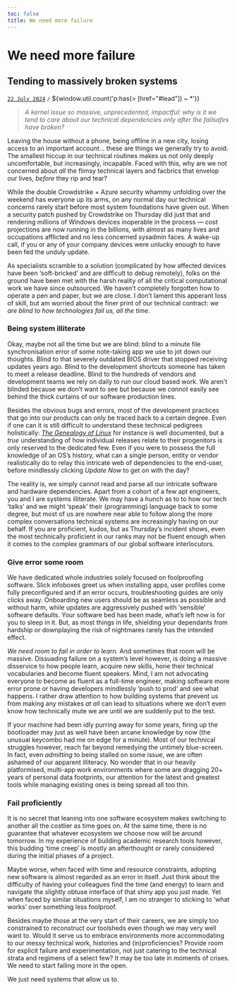 ```yaml
---
toc: false
title: We need more failure
---
```


# We need more failure
## Tending to massively broken systems [](#post) [](#bookmark)
[`22 July 2024`](#lead) `/` ${window.util.count('p:has(> [href="#lead"]) ~ *')}

> *A kernel issue so massive, unprecedented, impactful: why is it we tend to care about our technical dependencies only after the failsafes have broken?*

Leaving the house without a phone, being offline in a new city, losing access to an important account... these are things we generally try to avoid. The smallest hiccup in our technical routines makes us not only deeply uncomfortable, but increasingly, incapable. 
Faced with this, why are we not concerned about *all* the flimsy technical layers and facbrics that envelop our lives, *before* they rip and tear?

While the double Crowdstrike + Azure security whammy unfolding over the weekend has everyone up its arms, on any normal day our technical concerns rarely start before most system foundations have given out. 
When a security patch pushed by Crowdstrike on Thursday did just that and rendering millions of Windows devices inoperable in the process — 
cost projections are now running in the billions, with almost as many lives and occupations afflicted and no less concerned sysadmin faces. A wake-up call, if you or any of your company devices were unlucky enough to have been fed the unduly update.

As specialists scramble to a solution (complicated by how affected devices have been ‘soft-bricked’ and are difficult to debug remotely), folks on the ground have been met with the harsh reality of all the critical computational work we have since outsourced. 
We haven’t completely forgotten how to operate a pen and paper, but we are close. I don’t lament this apperant loss of skill, but am worried about the finer print of our technical contract: *we are blind to how technologies fail us, all the time*.

### Being system illiterate

Okay, maybe not all the time but we are blind:
blind to a minute file synchronisation error of some note-taking app we use to jot down our thoughts. 
Blind to that severely outdated BIOS driver that stopped receiving updates years ago. 
Blind to the development shortcuts someone has taken to meet a release deadline. 
Blind to the hundreds of vendors and development teams we rely on daily to run our cloud based work. 
We aren’t blinded because we don’t want to see but because we *cannot* easily see behind the thick curtains of our software production lines.

Besides the obvious bugs and errors, most of the development practices that go into our products can only be traced back to a certain degree. 
Even if one can it is still difficult to understand these technical pedigrees holistically:
[*The Genealogy of Linux*](https://distrowatch.com/dwres.php?resource=family-tree) for instance is well documented, but a *true* understanding of how individual releases relate to their progenitors is only reserved to the dedicated few. 
Even if you were to possess the full knowledge of an OS’s history, what can a single person, entity or vendor realistically do to relay this intricate web of dependencies to the end-user, before mindlessly clicking *Update Now* to get on with the day?

The reality is, we simply cannot read and parse all our intricate software and hardware dependencies. 
Apart from a cohort of a few apt engineers, you and I are systems illiterate. 
We may have a hunch as to to how our tech ‘talks’ and we might ‘speak’ their (programming) language back to some degree, but most of us are nowhere near able to follow along the more complex conversations technical systems are increasingly having on our behalf. 
If you are proficient, kudos, but as Thursday’s incident shows, even the most technically proficient in our ranks may not be fluent enough when it comes to the complex grammars of our global software interlocutors.

### Give error some room
We have dedicated whole industries solely focused on foolproofing software. 
Slick infoboxes greet us when installing apps, user profiles come fully preconfigured and if an error occurs, troubleshooting guides are only clicks away. 
Onboarding new users should be as seamless as possible and without harm, while updates are aggressively pushed with ‘sensible’ software defaults. 
Your software bed has been made, what’s left now is for you to sleep in it.
But, as most things in life, shielding your dependants from hardship or downplaying the risk of nightmares rarely has the intended effect.

*We need room to fail in order to learn.*
And sometimes that room will be massive. 
Dissuading failure on a system’s level however, is doing a massive disservice to how people learn, acquire new skills, hone their technical vocabularies and become fluent speakers. 
Mind, I am not advocating everyone to become as fluent as a full-time engineer, making software more error prone or having developers mindlessly ‘push to prod’ and see what happens. 
I rather draw attention to how building systems that prevent us from making any mistakes *at all* can lead to situations where we don’t even know how technically mute we are until we are suddenly put to the test.

If your machine had been idly purring away for some years, firing up the bootloader may just as well have been arcane knowledge by now
(the unusual keycombo had me on edge for a minute). 
Most of our technical struggles however, reach far beyond remedying the untimely blue-screen. 
In fact, even *admitting* to being stalled on some issue, we are often ashamed of our apparent illiteracy. 
No wonder that in our heavily platformised, multi-app work environments where some are dragging 20+ years of personal data footprints, our attention for the latest and greatest tools while managing existing ones is being spread all too thin.

### Fail proficiently
It is no secret that leaning into one software ecosystem makes switching to another all the costlier as time goes on. 
At the same time, there is no guarantee that whatever ecosystem we choose now will be around tomorrow.
In my experience of building academic research tools however, this budding ‘time creep’ is mostly an afterthought or rarely considered during the initial phases of a project. 

Maybe worse, when faced with time and resource constraints, adopting new software is almost  regarded as an error in itself.
Just think about the difficulty of having your colleagues find the time (and energy) to learn and navigate the slightly obtuse interface of that shiny app you just made.
Yet when faced by similar situations myself, I am no stranger to sticking to ‘what works’ over something less foolproof.

Besides maybe those at the very start of their careers, we are simply too constrained to reconstruct our toolsheds even though we may very well want to. 
Would it serve us to embrace environments more accommodating to our messy technical work, histories and (in)proficiencies? 
Provide room for explicit failure and experimentation, not just catering to the technical strata and regimens of a select few? 
It may be too late in moments of crises. We need to start failing more in the open.

We just need systems that allow us to.